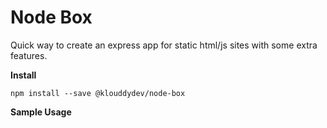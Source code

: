 # Node Box

Quick way to create an express app for static html/js sites with some extra features.

**Install**

`npm install --save @klouddydev/node-box`

**Sample Usage**

```js

```
